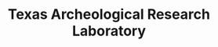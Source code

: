 ---
layout: repo
title: "Texas Archeological Research Laboratory"
id: 16434
permalink: repos/16434/
---
